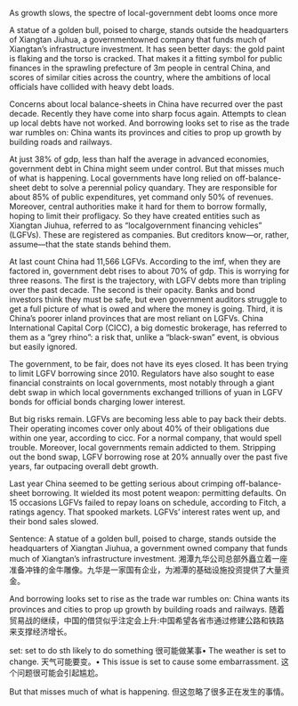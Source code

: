As growth slows, the spectre of local-government debt looms once more

A statue of a golden bull, poised to charge, stands outside the headquarters of Xiangtan Jiuhua, a governmentowned company that funds much of Xiangtan’s infrastructure investment. It has seen better days: the gold paint is flaking and the torso is cracked. That makes it a fitting symbol for public finances in the sprawling prefecture of 3m people in central China, and scores of similar cities across the country, where the ambitions of local officials have collided with heavy debt loads.

Concerns about local balance-sheets in China have recurred over the past decade. Recently they have come into sharp focus again. Attempts to clean up local debts have not worked. And borrowing looks set to rise as the trade war rumbles on: China wants its provinces and cities to prop up growth by building roads and railways.

At just 38% of gdp, less than half the average in advanced economies, government debt in China might seem under control. But that misses much of what is happening. Local governments have long relied on off-balance-sheet debt to solve a perennial policy quandary. They are responsible for about 85% of public expenditures, yet command only 50% of revenues. Moreover, central authorities make it hard for them to borrow formally, hoping to limit their profligacy. So they have created entities such as Xiangtan Jiuhua, referred to as “localgovernment financing vehicles” (LGFVs). These are registered as companies. But creditors know—or, rather, assume—that the state stands behind them.

At last count China had 11,566 LGFVs. According to the imf, when they are factored in, government debt rises to about 70% of gdp. This is worrying for three reasons. The first is the trajectory, with LGFV debts more than tripling over the past decade. The second is their opacity. Banks and bond investors think they must be safe, but even government auditors struggle to get a full picture of what is owed and where the money is going. Third, it is China’s poorer inland provinces that are most reliant on LGFVs. China International Capital Corp (CICC), a big domestic brokerage, has referred to them as a “grey rhino”: a risk that, unlike a “black-swan” event, is obvious but easily ignored.

The government, to be fair, does not have its eyes closed. It has been trying to limit LGFV borrowing since 2010. Regulators have also sought to ease financial constraints on local governments, most notably through a giant debt swap in which local governments exchanged trillions of yuan in LGFV bonds for official bonds charging lower interest.

But big risks remain. LGFVs are becoming less able to pay back their debts. Their operating incomes cover only about 40% of their obligations due within one year, according to cicc. For a normal company, that would spell trouble. Moreover, local governments remain addicted to them. Stripping out the bond swap, LGFV borrowing rose at 20% annually over the past five years, far outpacing overall debt growth.

Last year China seemed to be getting serious about crimping off-balance-sheet borrowing. It wielded its most potent weapon: permitting defaults. On 15 occasions LGFVs failed to repay loans on schedule, according to Fitch, a ratings agency. That spooked markets. LGFVs’ interest rates went up, and their bond sales slowed.

Sentence:
A statue of a golden bull, poised to charge, stands outside the headquarters of Xiangtan Jiuhua, a government owned company that funds much of Xiangtan’s infrastructure investment.
湘潭九华公司总部外矗立着一座准备冲锋的金牛雕像。九华是一家国有企业，为湘潭的基础设施投资提供了大量资金。

And borrowing looks set to rise as the trade war rumbles on: China wants its provinces and cities to prop up growth by building roads and railways.
随着贸易战的继续，中国的借贷似乎注定会上升:中国希望各省市通过修建公路和铁路来支撑经济增长。

set:
set to do sth
likely to do something
很可能做某事•
The weather is set to change. 天气可能要变。•
This issue is set to cause some embarrassment. 这个问题很可能会引起尴尬。

But that misses much of what is happening.
但这忽略了很多正在发生的事情。